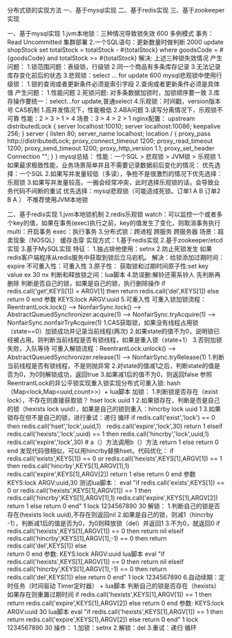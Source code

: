 分布式锁的实现方法
一、基于mysql实现
二、基于redis实现
三、基于zookeeper实现

一、基于mysql实现
    1.jvm本地锁：三种情况导致锁失效 600
        多例模式
        事务：Read Uncommitted
        集群部署
    2.一个SQL语句：更新数量时做判断 2000
        update shopStock set totalStock = totalStock - #{totalStock} where goodsCode = #{goodsCode} and totalStock >= #{totalStock}
        解决: 上述三种锁失效情况
        产生问题：
            1.锁范围问题：表级锁，行级锁
            2.同一个商品有多条库存记录
            3.无法记录库存变化前后的状态
    3.悲观锁：select ... for update 600
        mysql悲观锁中使用行级锁：
            1.锁的查询或者更新条件必须是索引字段
            2.查询或者更新条件必须是具体值
        产生问题：
            1.性能问题
            2.死锁问题: 对多条数据加锁时，加锁顺序要一致
            3.库存操作要统一：select...for update,普通select
    4.乐观锁：时间戳，version版本号 CAS机制
        1.高并发情况下，性能极低
        2.ABA问题
        3.读写分离情况下，乐观锁不可靠
        性能：2 > 3 > 1 > 4
        场景：3 > 4 > 2 > 1
        nginx配置：
        upstream distributedLock {
            server localhost:10010;
            server localhost:10086;
            keepalive 256;
        }
        server {
            listen       80;
            server_name  localhost;
            location / {
                proxy_pass http://distributedLock;
                proxy_connect_timeout    1200;
                proxy_read_timeout       1200;
                proxy_send_timeout       1200;
                proxy_http_version 1.1;
                proxy_set_header Connection "";
            }
        }
    mysql总结：
        性能：一个SQL > 悲观锁 > JVM锁 > 乐观锁
        1.如果最求极致性能，业务场景简单并且不需要记录数据前后变化的情况：
            优先选择：一个SQL
        2.如果写并发量较低（多读），争抢不是很激烈的情况下优先选择：乐观锁
        3.如果写并发量较高，一搬会经常冲突，此时选择乐观锁的话，会导致业务代码不间断的重试
            优先选择：mysql悲观锁（可能造成死锁。订单1 A B 订单2 B A ）
        不推荐使用JVM本地锁

二、基于redis实现
    1.jvm本地锁机制
    2.redis乐观锁
        watch：可以监控一个或者多个key的值，如果在事务(exec)执行之前，key的值发生了变化，则取消事务执行
        multi：开启事务
        exec：执行事务
    3.分布式锁：跨进程 跨服务 跨服务器
        场景：超卖现象（NOSQL） 缓存击穿
        实现方式：1.基于redis实现
                2.基于zookeeper/etcd实现
                3.基于MySQL实现
        特征：
            1.独占排他使用：setnx
            2.防止死锁发生
                如果redis客户端程序从redis服务中获取到锁后立马宕机。
                解决：给锁添加过期时间：expire
                不可重入性：可重入性
            3.原子性：
                获取锁和过期时间原子性:set key value ex 30 nx
                判断和释放锁之间：lua脚本
            4.防误删:解铃还需系铃人
                先判断再删除
                    判断是否自己的锁，如果是自己的锁，执行删除操作
                    if redis.call('get',KEYS[1]) = ARGV[1]
                    then
                        return redis.call('del',KEYS[1])
                    else
                        return 0
                    end
                    参数
                    KEYS:lock
                    ARGV:uuid
            5.可重入性
              可重入锁加锁流程：ReentrantLock.lock() --> NonfairSync.lock() --> AbstractQueuedSynchronizer.acquire(1) --> NonfairSync.tryAcquire(1) --> NonfairSync.nonfairTryAcquire(1)
                1.CAS获取锁，如果没有线程占用锁（state==0）加锁成功并记录当前线程(两次)
                2.如果state的值不为0，说明锁已经被占用。则判断当前线程是否有锁线程，如果是重入锁（state+1） 
                3.否则加锁失败，入队等待
              可重入解锁流程：ReentrantLock.unlock() --> AbstractQueuedSynchronizer.release(1) --> NonfairSync.tryRelease(1)
                1.判断当前线程是否有锁线程，不是则抛异常
                2.对state的值减1之后，判断state的值是否为0，为0则解锁成功，返回true
                3.如果减1后的值不为0，则返回false
              参照ReentrantLock的非公平锁实现重入锁实现分布式可重入锁: hash（Map<lock,Map<uuid,count>>）+ lua脚本
                加锁：
                    1.判断锁是否存在（exist lock），不存在则直接获取锁？ hset lock uuid 1
                    2.如果锁存在，判断是否是自己的锁（hexists lock uuid），如果是自己的锁则重入：hincrby lock uuid 1
                    3.如果锁存在但不是自己的锁，进行重试：递归 循环
                    if redis.call('exist','lock') == 0
                    then
                        redis.call('hset','lock',uuid,1）
                        redis.call('expire','lock',30)
                        return 1
                    elseif redis.call('hexists','lock',uuid) == 1
                    then
                        redis.call('hincrby','lock',uuid,1)
                        redis.call('expire','lock',30) # a（）方法调用b（）方法
                        return 1
                    else
                        return 0
                    end
                   发现代码很相似，可以用hincrby替换hset。代码优化：
                   if redis.call('exists',KEYS[1]) == 0 or redis.call('hexists',KEYS[1],ARGV[1]) == 1
                    then
                        redis.call('hincrby',KEYS[1],ARGV[1],1)
                        redis.call('expire',KEYS[1],ARGV[2])
                        return 1
                    else
                        return 0
                    end
                    参数
                    KEYS:lock
                    ARGV:uuid,30
                    测试lua脚本：
                    eval "if redis.call('exists',KEYS[1]) == 0 or redis.call('hexists',KEYS[1],ARGV[1]) == 1 then redis.call('hincrby',KEYS[1],ARGV[1],1) redis.call('expire',KEYS[1],ARGV[2]) return 1 else return 0 end" 1 lock 1234567890 30
                解锁：
                    1.判断自己的锁是否存在(hexists lock uuid),不存在则返回nil
                    2.如果是自己的锁，则减1（hincrby -1），判断减1后的值是否为0，为0则释放锁（del）并返回1
                    3.不为0，就返回0
                    if redis.call('hexists',KEYS[1],ARGV[1]) == 0
                    then
                        return nil
                    elseif redis.call('hincrby',KEYS[1],ARGV[1],-1) == 0
                    then
                        return redis.call('del',KEYS[1])
                    else    
                        return 0
                    end
                    参数:
                    KEYS:lock
                    ARGV:uuid
                    lua脚本
                    eval "if redis.call('hexists',KEYS[1],ARGV[1]) == 0 then return nil elseif redis.call('hincrby',KEYS[1],ARGV[1],-1) == 0 then return redis.call('del',KEYS[1]) else return 0 end" 1 lock 1234567890
            6.自动续期：定时任务（时间驱动 Timer定时器） + lua脚本
                判断自己的锁是否存在（hexists）如果存在则重置过期时间
                    if redis.call('hexists',KEYS[1],ARGV[1]) == 1
                    then
                        return redis.call('expire',KEYS[1],ARGV[2])
                    else
                      return 0
                    end
                参数:
                KEYS:lock
                ARGV:uuid 30
                lua脚本
                eval "if redis.call('hexists',KEYS[1],ARGV[1]) == 1 then return redis.call('expire',KEYS[1],ARGV[2]) else return 0 end" 1 lock 1234567890 30
            操作：
                1.加锁：setnx
                2.解锁：del
                3.重试：递归 循环
    

